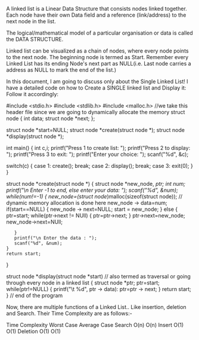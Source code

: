 A linked list is a Linear Data Structure that consists nodes linked together. Each node have their own Data field 
and a reference (link/address) to the next node in the list.

The logical/mathematical model of a particular organisation or data is called the DATA STRUCTURE.

Linked list can be visualized as a chain of nodes, where every node points to the next node. The beginning node is termed as Start. 
Remember every Linked List has its ending Node's next part as NULL(i.e. Last node carries a address as NULL to mark the end of the list.)

In this document, I am going to discuss only about the Single Linked List!
I have a detailed code on how to Create a SINGLE linked list and Display it: 
Follow it accordingly:

#include <stdio.h>
#include <stdlib.h>
#include <malloc.h>  //we take this header file since we are going to dynamically allocate the memory
struct node
{
    int data;
    struct node *next;
};

struct node *start=NULL;
struct node *create(struct node *);
struct node *display(struct node *);

int main()
{
 int c,i;
 printf("Press 1 to create list: ");
 printf("Press 2 to display: ");
 printf("Press 3 to exit: ");
 printf("Enter your choice: ");
 scanf("%d", &c);

 switch(c)
 {
     case 1: create();
             break;
     case 2: display();
             break;
     case 3: exit(0);
 }
}

struct node *create(struct node *)
{
    struct node *new_node, *ptr;
    int num;
    printf("\n Enter -1 to end, else enter your data: ");
    scanf("%d", &num);
    while(num!=-1)
    {
      new_node=(struct node*)malloc(sizeof(struct node)); // dynamic memory allocation is done here
      new_node -> data=num;
      if(start==NULL)
       {
        new_node -> next=NULL;
        start = new_node;
       }
    else
       {
           ptr=start;
           while(ptr->next != NUll)
           {
             ptr=ptr->next;
           }
             ptr->next=new_node;
             new_node->next=NUll;

       }
       printf("\n Enter the data : ");
       scanf("%d", &num);
    }
    return start;
}

struct node *display(struct node *start)  // also termed as traversal or going through every node in a linked list
{
    struct node *ptr;
    ptr=start;
    while(ptr!=NULL)
    {
        printf("\t %d", ptr -> data):
        ptr=ptr -> next;
    }
    return start;
}
// end of the program

Now, there are multiple functions of a Linked List.. Like insertion, deletion and Search.
Their Time Complexity are as follows:-

Time Complexity	  Worst Case	  Average Case
Search	          O(n)	        O(n)
Insert	          O(1)	        O(1)
Deletion	        O(1)	        O(1)
